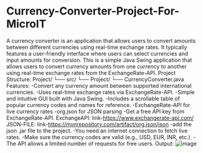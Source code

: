 # Currency-Converter-Project-For-MicroIT
A currency converter is an application that allows users to convert amounts between different currencies using real-time exchange rates. It typically features a user-friendly interface where users can select currencies and input amounts for conversion. This is a simple Java Swing application that allows users to convert currency amounts from one currency to another using real-time exchange rates from the ExchangeRate-API. 
Project Structure: 
Project/ 
└── src/ 
└── Project/ 
└── CurrencyConverter.java
Features: 
-Convert any currency amount between supported international currencies. 
-Uses real-time exchange rates via ExchangeRate-API. 
-Simple and intuitive GUI built with Java Swing. 
-Includes a scrollable table of popular currency codes and names for reference. 
-ExchangeRate-API for live currency rates -org.json for JSON parsing 
-Get a free API key from ExchangeRate-API. 
ExchangeAPI: 
link-https://www.exchangerate-api.com/ 
JSON-FILE: 
link-https://mvnrepository.com/artifact/org.json/json -add the json .jar file to the project. 
-You need an internet connection to fetch live rates. 
-Make sure the currency codes are valid (e.g., USD, EUR, INR, etc.). 
-The API allows a limited number of requests for free users.
Output:
![image](https://github.com/user-attachments/assets/027d2e4a-457a-4052-bac5-dc59f56dc47e)
